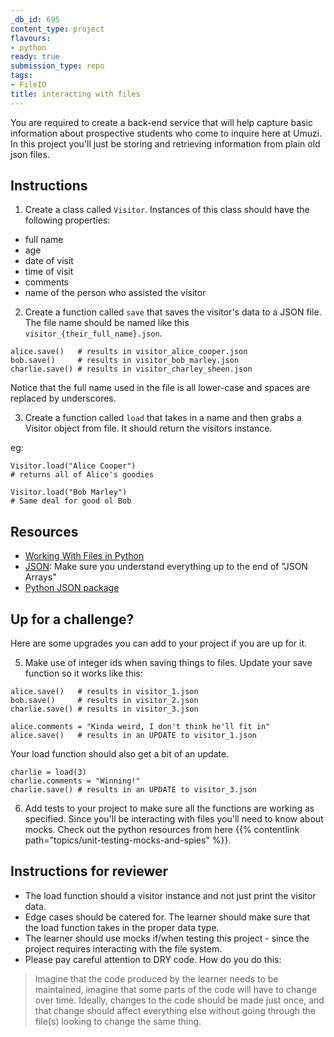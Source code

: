 ```yaml
---
_db_id: 695
content_type: project
flavours:
- python
ready: true
submission_type: repo
tags:
- FileIO
title: interacting with files
---
```


You are required to create a back-end service that will help capture basic information about prospective students who come to inquire here at Umuzi. In this project you'll just be storing and retrieving information from plain old json files.

## Instructions

1. Create a class called `Visitor`. Instances of this class should have the following properties:

- full name
- age
- date of visit
- time of visit
- comments
- name of the person who assisted the visitor

2. Create a function called `save` that saves the visitor's data to a JSON file. The file name should be named like this `visitor_{their_full_name}.json`.

```
alice.save()   # results in visitor_alice_cooper.json
bob.save()     # results in visitor_bob_marley.json
charlie.save() # results in visitor_charley_sheen.json
```

Notice that the full name used in the file is all lower-case and spaces are replaced by underscores.

3. Create a function called `load` that takes in a name and then grabs a Visitor object from file. It should return the visitors instance.

eg:

```
Visitor.load("Alice Cooper")
# returns all of Alice's goodies

Visitor.load("Bob Marley")
# Same deal for good ol Bob
```

## Resources

- [Working With Files in Python](https://realpython.com/working-with-files-in-python/)
- [JSON](https://www.w3schools.com/js/js_json_intro.asp): Make sure you understand everything up to the end of "JSON Arrays"
- [Python JSON package](https://www.w3schools.com/python/python_json.asp)

## Up for a challenge?

Here are some upgrades you can add to your project if you are up for it.

5. Make use of integer ids when saving things to files. Update your save function so it works like this:

```
alice.save()   # results in visitor_1.json
bob.save()     # results in visitor_2.json
charlie.save() # results in visitor_3.json

alice.comments = "Kinda weird, I don't think he'll fit in"
alice.save()   # results in an UPDATE to visitor_1.json
```

Your load function should also get a bit of an update.

```
charlie = load(3)
charlie.comments = "Winning!"
charlie.save() # results in an UPDATE to visitor_3.json
```

6. Add tests to your project to make sure all the functions are working as specified. Since you'll be interacting with files you'll need to know about mocks. Check out the python resources from here {{% contentlink path="topics/unit-testing-mocks-and-spies" %}}.

## Instructions for reviewer

- The load function should a visitor instance and not just print the visitor data.
- Edge cases should be catered for. The learner should make sure that the load function takes in the proper data type.
- The learner should use mocks if/when testing this project - since the project requires interacting with the file system.
- Please pay careful attention to DRY code. How do you do this:

 > Imagine that the code produced by the learner needs to be maintained, imagine that some parts of the code will have to change over time. Ideally, changes to the code should be made just once, and that change should affect everything else without going through the file(s) looking to change the same thing.